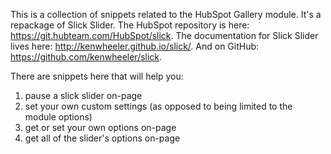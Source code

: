 This is a collection of snippets related to the HubSpot Gallery module. It's a repackage of Slick Slider. The HubSpot repository is here: https://git.hubteam.com/HubSpot/slick. The documentation for Slick Slider lives here: http://kenwheeler.github.io/slick/. And on GitHub: https://github.com/kenwheeler/slick.

There are snippets here that will help you:
1. pause a slick slider on-page
2. set your own custom settings (as opposed to being limited to the module options)
3. get or set your own options on-page
4. get all of the slider's options on-page
